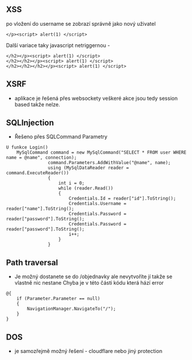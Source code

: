 ## XSS
po vložení do username se zobrazí správně jako nový uživatel 
```
</p><script> alert(1) </script>
```

Další variace taky javascript netriggernou -
```
</h2></p><script> alert(1) </script>
</h2></h2></p><script> alert(1) </script>
</h2></h2></h2></p><script> alert(1) </script>
```
## XSRF
- aplikace je řešená přes websockety veškeré akce jsou tedy session based takže nelze.
## SQLInjection
- Řešeno přes SQLCommand Parametry
```
U funkce Login()
    MySqlCommand command = new MySqlCommand("SELECT * FROM user WHERE name = @name", connection);
                command.Parameters.AddWithValue("@name", name);
                using (MySqlDataReader reader = command.ExecuteReader())
                {
                    int i = 0;
                    while (reader.Read())
                    {
                        Credentials.Id = reader["id"].ToString();
                        Credentials.Username = reader["name"].ToString();
                        Credentials.Password = reader["password"].ToString();
                        Credentials.Password = reader["password"].ToString();
                        i++;
                    }
                }
```
## Path traversal
- Je možný 
dostanete se do /objednavky ale nevytvoříte jí takže se vlastně nic nestane
Chyba je v této části kódu která hází error
```
@{
    if (Parameter.Parameter == null)
    {
        NavigationManager.NavigateTo("/");
    }
}
```
## DOS
- je samozřejmě možný řešení - cloudflare nebo jiný protection
